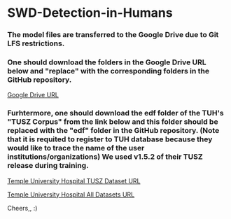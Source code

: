 # SWD-Detection-in-Humans
### The model files are transferred to the Google Drive due to Git LFS restrictions.
### One should download the folders in the Google Drive URL below and "replace" with the corresponding folders in the GitHub repository. 

[Google Drive URL](https://drive.google.com/drive/folders/1U82sRliO3sm058cut5ywFu_Q3S3F8s9s?usp=sharing)

### Furhtermore, one should download the edf folder of the TUH's "TUSZ Corpus" from the link below and this folder should be replaced with the "edf" folder in the GitHub repository. (Note that it is requited to register to TUH database because they would like to trace the name of the user institutions/organizations) We used v1.5.2 of their TUSZ release during training.

[Temple University Hospital TUSZ Dataset URL](https://www.isip.piconepress.com/projects/tuh_eeg/downloads/tuh_eeg_seizure/)

[Temple University Hospital All Datasets URL](https://www.isip.piconepress.com/projects/tuh_eeg/html/downloads.shtml)

Cheers,, :)

